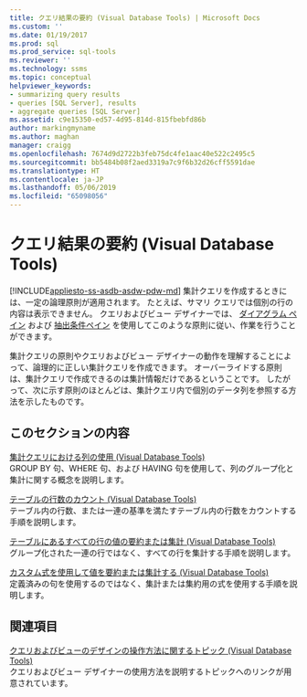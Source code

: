 ```yaml
---
title: クエリ結果の要約 (Visual Database Tools) | Microsoft Docs
ms.custom: ''
ms.date: 01/19/2017
ms.prod: sql
ms.prod_service: sql-tools
ms.reviewer: ''
ms.technology: ssms
ms.topic: conceptual
helpviewer_keywords:
- summarizing query results
- queries [SQL Server], results
- aggregate queries [SQL Server]
ms.assetid: c9e15350-ed57-4d95-814d-815fbebfd86b
author: markingmyname
ms.author: maghan
manager: craigg
ms.openlocfilehash: 7674d9d2722b3feb75dc4fe1aac40e522c2495c5
ms.sourcegitcommit: bb5484b08f2aed3319a7c9f6b32d26cff5591dae
ms.translationtype: HT
ms.contentlocale: ja-JP
ms.lasthandoff: 05/06/2019
ms.locfileid: "65098056"
---
```

# <a name="summarize-query-results-visual-database-tools"></a>クエリ結果の要約 (Visual Database Tools)
[!INCLUDE[appliesto-ss-asdb-asdw-pdw-md](../../includes/appliesto-ss-asdb-asdw-pdw-md.md)]
集計クエリを作成するときには、一定の論理原則が適用されます。 たとえば、サマリ クエリでは個別の行の内容は表示できません。 クエリおよびビュー デザイナーでは、 [ダイアグラム ペイン](../../ssms/visual-db-tools/diagram-pane-visual-database-tools.md) および [抽出条件ペイン](../../ssms/visual-db-tools/criteria-pane-visual-database-tools.md) を使用してこのような原則に従い、作業を行うことができます。  
  
集計クエリの原則やクエリおよびビュー デザイナーの動作を理解することによって、論理的に正しい集計クエリを作成できます。 オーバーライドする原則は、集計クエリで作成できるのは集計情報だけであるということです。 したがって、次に示す原則のほとんどは、集計クエリ内で個別のデータ列を参照する方法を示したものです。  
  
## <a name="in-this-section"></a>このセクションの内容  
[集計クエリにおける列の使用 (Visual Database Tools)](../../ssms/visual-db-tools/work-with-columns-in-aggregate-queries-visual-database-tools.md)  
GROUP BY 句、WHERE 句、および HAVING 句を使用して、列のグループ化と集計に関する概念を説明します。  
  
[テーブルの行数のカウント (Visual Database Tools)](../../ssms/visual-db-tools/count-rows-in-a-table-visual-database-tools.md)  
テーブル内の行数、または一連の基準を満たすテーブル内の行数をカウントする手順を説明します。  
  
[テーブルにあるすべての行の値の要約または集計 (Visual Database Tools)](../../ssms/visual-db-tools/summarize-or-aggregate-values-for-all-rows-in-a-table-visual-database-tools.md)  
グループ化された一連の行ではなく、すべての行を集計する手順を説明します。  
  
[カスタム式を使用して値を要約または集計する (Visual Database Tools)](../../ssms/visual-db-tools/summarize-or-aggregate-values-using-custom-expressions-visual-database-tools.md)  
定義済みの句を使用するのではなく、集計または集約用の式を使用する手順を説明します。  
  
## <a name="related-sections"></a>関連項目  
[クエリおよびビューのデザインの操作方法に関するトピック (Visual Database Tools)](../../ssms/visual-db-tools/design-queries-and-views-how-to-topics-visual-database-tools.md)  
クエリおよびビュー デザイナーの使用方法を説明するトピックへのリンクが用意されています。  
  
